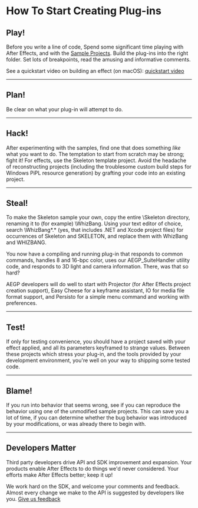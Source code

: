 # How To Start Creating Plug-ins

## Play!

Before you write a line of code, Spend some significant time playing with After Effects, and with the [Sample Projects](sample-projects.md#intro-sample-projects). Build the plug-ins into the right folder. Set lots of breakpoints, read the amusing and informative comments.

See a quickstart video on building an effect (on macOS): [quickstart video](https://assets.adobe.com/public/08c43fb7-4633-4007-5201-b3b77405d770?scid=social_20180227_75678337)

---

## Plan!

Be clear on what your plug-in will attempt to do.

---

## Hack!

After experimenting with the samples, find one that does something *like* what you want to do. The temptation to start from scratch may be strong; fight it! For effects, use the Skeleton template project. Avoid the headache of reconstructing projects (including the troublesome custom build steps for Windows PiPL resource generation) by grafting your code into an existing project.

---

## Steal!

To make the Skeleton sample your own, copy the entire \\Skeleton directory, renaming it to (for example) \\WhizBang. Using your text editor of choice, search \\WhizBang\*.\* (yes, that includes .NET and Xcode project files) for occurrences of Skeleton and SKELETON, and replace them with WhizBang and WHIZBANG.

You now have a compiling and running plug-in that responds to common commands, handles 8 and 16-bpc color, uses our AEGP_SuiteHandler utility code, and responds to 3D light and camera information. There, was that so hard?

AEGP developers will do well to start with Projector (for After Effects project creation support), Easy Cheese for a keyframe assistant, IO for media file format support, and Persisto for a simple menu command and working with preferences.

---

## Test!

If only for testing convenience, you should have a project saved with your effect applied, and all its parameters keyframed to strange values. Between these projects which stress your plug-in, and the tools provided by your development environment, you're well on your way to shipping some tested code.

---

## Blame!

If you run into behavior that seems wrong, see if you can reproduce the behavior using one of the unmodified sample projects. This can save you a lot of time, if you can determine whether the bug behavior was introduced by your modifications, or was already there to begin with.

---

## Developers Matter

Third party developers drive API and SDK improvement and expansion. Your products enable After Effects to do things we'd never considered. Your efforts make After Effects better; keep it up!

We work hard on the SDK, and welcome your comments and feedback. Almost every change we make to the API is suggested by developers like you. [Give us feedback](https://community.adobe.com/t5/after-effects/bd-p/after-effects?page=1&sort=latest_replies&filter=all&topics=label-sdkcom)
